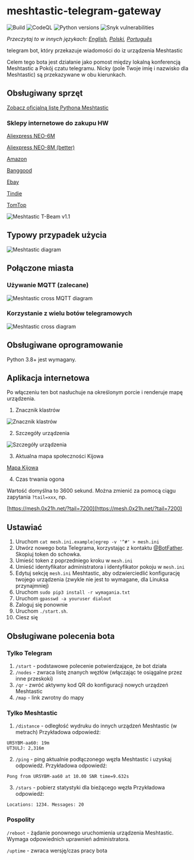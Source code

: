 # meshtastic-telegram-gateway
![Build](https://github.com/tb0hdan/meshtastic-telegram-gateway/actions/workflows/build.yml/badge.svg)
![CodeQL](https://github.com/tb0hdan/meshtastic-telegram-gateway/actions/workflows/codeql-analysis.yml/badge.svg)
![Python versions](https://shields.io/badge/python-3.8%20|%203.9%20|%203.10%20|%203.11%20|%203.12-green)
![Snyk vulnerabilities](https://img.shields.io/snyk/vulnerabilities/github/tb0hdan/meshtastic-telegram-gateway)

*Przeczytaj to w innych językach: [English](README.md), [Polski](README.pl.md), [Português](README.pt.md)*

telegram bot, który przekazuje wiadomości do iz urządzenia Meshtastic

Celem tego bota jest działanie jako pomost między lokalną konferencją Meshtastic a
Pokój czatu telegramu. Nicky (pole Twoje imię i nazwisko dla Meshtastic) są przekazywane w obu kierunkach.

## Obsługiwany sprzęt

[Zobacz oficjalną listę Pythona Meshtastic](https://github.com/meshtastic/python/blob/master/meshtastic/supported_device.py)

### Sklepy internetowe do zakupu HW

[Aliexpress NEO-6M](https://www.aliexpress.com/item/4001178678568.html)

[Aliexpress NEO-8M (better)](https://www.aliexpress.com/item/4001287221970.html)

[Amazon](https://www.amazon.com/TTGO-Meshtastic-T-Beam-Bluetooth-Battery/dp/B08GLDQDW1)

[Banggood](https://www.banggood.com/LILYGO-TTGO-Meshtastic-T-Beam-V1_1-ESP32-433-or-915-or-923Mhz-WiFi-Bluetooth-ESP32-GPS-NEO-6M-SMA-18650-Battery-Holder-With-OLED-p-1727472.html)

[Ebay](https://www.ebay.com/itm/353398290066)

[Tindie](https://www.tindie.com/products/lilygo/lilygo-ttgo-t-beam-v11-esp32/)

[TomTop](https://www.tomtop.com/p-e13012-4.html)

![Meshtastic T-Beam v1.1](https://raw.githubusercontent.com/tb0hdan/meshtastic-telegram-gateway/master/doc/img/tbeam_11.jpeg)


## Typowy przypadek użycia

![Meshtastic diagram](https://raw.githubusercontent.com/tb0hdan/meshtastic-telegram-gateway/master/doc/MeshtasticBot.drawio.png)

## Połączone miasta

### Używanie MQTT (zalecane)

![Meshtastic cross MQTT diagram](https://raw.githubusercontent.com/tb0hdan/meshtastic-telegram-gateway/master/doc/MeshtasticBot-cross-mqtt.drawio.png)

### Korzystanie z wielu botów telegramowych

![Meshtastic cross diagram](https://raw.githubusercontent.com/tb0hdan/meshtastic-telegram-gateway/master/doc/MeshtasticBot-cross.drawio.png)



## Obsługiwane oprogramowanie

Python 3.8+ jest wymagany.

## Aplikacja internetowa

Po włączeniu ten bot nasłuchuje na określonym porcie i renderuje mapę urządzenia.

1. Znacznik klastrów

![Znacznik klastrów](https://raw.githubusercontent.com/tb0hdan/meshtastic-telegram-gateway/master/doc/img/gmaps.png)

2. Szczegóły urządzenia

![Szczegóły urządzenia](https://raw.githubusercontent.com/tb0hdan/meshtastic-telegram-gateway/master/doc/img/gmaps_details.png)

3. Aktualna mapa społeczności Kijowa

[Mapa Kijowa](https://mesh.0x21h.net)

4. Czas trwania ogona

Wartość domyślna to 3600 sekund. Można zmienić za pomocą ciągu zapytania `?tail=xxx`, np.

[https://mesh.0x21h.net/?tail=7200](https://mesh.0x21h.net/?tail=7200)


## Ustawiać

1. Uruchom `cat mesh.ini.example|egrep -v '^#' > mesh.ini`
2. Utwórz nowego bota Telegrama, korzystając z kontaktu [@BotFather](https://t.me/BotFather). Skopiuj token 
do schowka.
3. Umieść token z poprzedniego kroku w `mesh.ini`
4. Umieść identyfikator administratora i identyfikator pokoju w `mesh.ini`
5. Edytuj sekcję `mesh.ini` Meshtastic, aby odzwierciedlić konfigurację twojego urządzenia (zwykle nie jest 
to wymagane, dla Linuksa przynajmniej)
6. Uruchom `sudo pip3 install -r wymagania.txt`
7. Uruchom `gpasswd -a youruser dialout`
8. Zaloguj się ponownie
9. Uruchom `./start.sh`.
10. Ciesz się

## Obsługiwane polecenia bota

### Tylko Telegram

1. `/start` - podstawowe polecenie potwierdzające, że bot działa
2. `/nodes` - zwraca listę znanych węzłów (włączając te osiągalne przez inne przeskoki)
3. `/qr` - zwróć aktywny kod QR do konfiguracji nowych urządzeń Meshtastic
4. `/map` - link zwrotny do mapy

### Tylko Meshtastic

1. `/distance` - odległość wydruku do innych urządzeń Meshtastic (w metrach)
Przykładowa odpowiedź:

```
UR5YBM-aa60: 19m
UT3ULJ: 2,316m
```

2. `/ping` - ping aktualnie podłączonego węzła Meshtastic i uzyskaj odpowiedź.
Przykładowa odpowiedź:

```
Pong from UR5YBM-aa60 at 10.00 SNR time=9.632s
```

3. `/stars` - pobierz statystyki dla bieżącego węzła
Przykładowa odpowiedź:

```
Locations: 1234. Messages: 20
```

### Pospolity

`/reboot` - żądanie ponownego uruchomienia urządzenia Meshtastic. Wymaga odpowiednich uprawnień 
administratora.

`/uptime` - zwraca wersję/czas pracy bota

